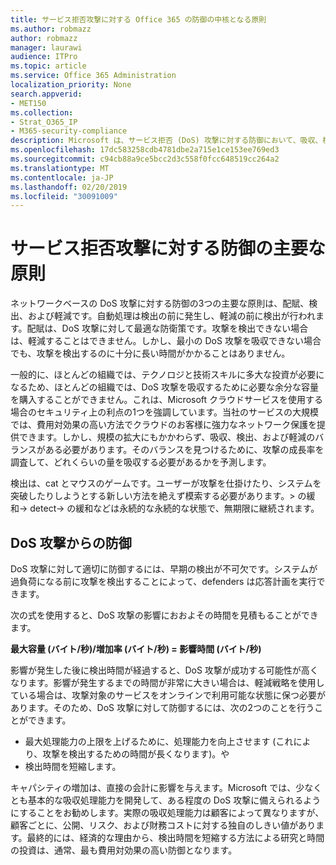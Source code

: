 ```yaml
---
title: サービス拒否攻撃に対する Office 365 の防御の中核となる原則
ms.author: robmazz
author: robmazz
manager: laurawi
audience: ITPro
ms.topic: article
ms.service: Office 365 Administration
localization_priority: None
search.appverid:
- MET150
ms.collection:
- Strat_O365_IP
- M365-security-compliance
description: Microsoft は、サービス拒否 (DoS) 攻撃に対する防御において、吸収、検出、軽減の中心となる原則を活用する方法について説明します。
ms.openlocfilehash: 17dc583258cdb4781dbe2a715e1ce153ee769ed3
ms.sourcegitcommit: c94cb88a9ce5bcc2d3c558f0fcc648519cc264a2
ms.translationtype: MT
ms.contentlocale: ja-JP
ms.lasthandoff: 02/20/2019
ms.locfileid: "30091009"
---
```

# <a name="core-principles-of-defense-against-denial-of-service-attacks"></a>サービス拒否攻撃に対する防御の主要な原則

ネットワークベースの DoS 攻撃に対する防御の3つの主要な原則は、配賦、検出、および軽減です。自動処理は検出の前に発生し、軽減の前に検出が行われます。配賦は、DoS 攻撃に対して最適な防衛策です。攻撃を検出できない場合は、軽減することはできません。しかし、最小の DoS 攻撃を吸収できない場合でも、攻撃を検出するのに十分に長い時間がかかることはありません。

一般的に、ほとんどの組織では、テクノロジと技術スキルに多大な投資が必要になるため、ほとんどの組織では、DoS 攻撃を吸収するために必要な余分な容量を購入することができません。これは、Microsoft クラウドサービスを使用する場合のセキュリティ上の利点の1つを強調しています。当社のサービスの大規模では、費用対効果の高い方法でクラウドのお客様に強力なネットワーク保護を提供できます。しかし、規模の拡大にもかかわらず、吸収、検出、および軽減のバランスがある必要があります。そのバランスを見つけるために、攻撃の成長率を調査して、どれくらいの量を吸収する必要があるかを予測します。

検出は、cat とマウスのゲームです。ユーザーが攻撃を仕掛けたり、システムを突破したりしようとする新しい方法を絶えず模索する必要があります。> の緩和-> detect-> の緩和などは永続的な永続的な状態で、無期限に継続されます。

## <a name="defending-against-dos-attacks"></a>DoS 攻撃からの防御

DoS 攻撃に対して適切に防御するには、早期の検出が不可欠です。システムが過負荷になる前に攻撃を検出することによって、defenders は応答計画を実行できます。

次の式を使用すると、DoS 攻撃の影響におおよその時間を見積もることができます。

   **最大容量 (バイト/秒)/増加率 (バイト/秒) = 影響時間 (バイト/秒)**

影響が発生した後に検出時間が経過すると、DoS 攻撃が成功する可能性が高くなります。影響が発生するまでの時間が非常に大きい場合は、軽減戦略を使用している場合は、攻撃対象のサービスをオンラインで利用可能な状態に保つ必要があります。そのため、DoS 攻撃に対して防御するには、次の2つのことを行うことができます。
- 最大処理能力の上限を上げるために、処理能力を向上させます (これにより、攻撃を検出するための時間が長くなります)。や
- 検出時間を短縮します。

キャパシティの増加は、直接の会計に影響を与えます。Microsoft では、少なくとも基本的な吸収処理能力を開発して、ある程度の DoS 攻撃に備えられるようにすることをお勧めします。実際の吸収処理能力は顧客によって異なりますが、顧客ごとに、公開、リスク、および財務コストに対する独自のしきい値があります。最終的には、経済的な理由から、検出時間を短縮する方法による研究と時間の投資は、通常、最も費用対効果の高い防御となります。
